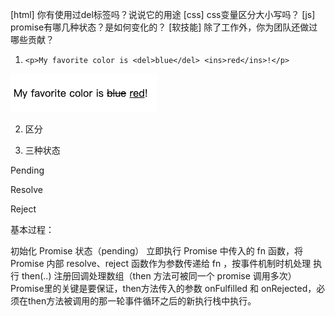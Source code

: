 [html] 你有使用过del标签吗？说说它的用途
[css] css变量区分大小写吗？
[js] promise有哪几种状态？是如何变化的？
[软技能] 除了工作外，你为团队还做过哪些贡献？

1. `<p>My favorite color is <del>blue</del> <ins>red</ins>!</p>`



![image screen](1.png)

2. 区分


3. 三种状态

Pending

Resolve

Reject

基本过程：

初始化 Promise 状态（pending）
立即执行 Promise 中传入的 fn 函数，将Promise 内部 resolve、reject 函数作为参数传递给 fn ，按事件机制时机处理
执行 then(..) 注册回调处理数组（then 方法可被同一个 promise 调用多次）
Promise里的关键是要保证，then方法传入的参数 onFulfilled 和 onRejected，必须在then方法被调用的那一轮事件循环之后的新执行栈中执行。


